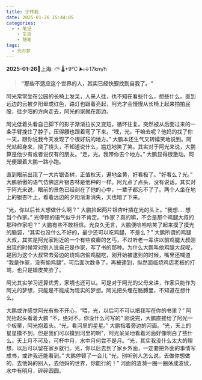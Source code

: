 ```yaml
---
title: 宁作我
date: 2025-01-26 15:44:05
categories:
  - - 笔记
    - 生活
    - 随笔
tags:
  - 光の梦
---
```

**2025-01-26**🌱上海: ⛅️  🌡️+9°C 🌬️↓17km/h

> **"那些不适应这个世界的人，其实已经快要找到自我了。"**

阿光常常坐在公园的长椅上发呆，人来人往，也不知在看些什么，想些什么。直到远边的云被夕阳晕成红色，路灯也跟着亮起，阿光才会慢慢从长椅上起来拍拍屁股，往夕阳的方向走去，阿光的家就在那边。

阿光低着头看自己脚下的影子渐渐拉长又变短，循环往复。突然被从后面过来的一条手臂挽住了脖子，压得腰也跟着弯了下来。“嘿，光，干嘛去呢？他妈的找了你一天，跟你说我今天发现了个很好玩的地方。” 大鹏本还生气又转嬉笑地说到。阿光站起身来，挠了挠头，不知道说什么，尴尬地笑了笑。其实对于阿光来说，大鹏算是他少有或者说仅有的朋友。“走，光。我带你去个地方。” 大鹏显得很激动。阿光便跟着大鹏一路小跑。

直到眼前出现了一大片银杏树，正值秋天，遍地金黄，好看极了。“好看么？光。” 大鹏骄傲的语气仿佛这片银杏林是他种的一样。阿光点了点头，没有说话。其实对于阿光来说，眼前的景色已经刻在了他的心中，一辈子都忘不了了。两个人坐在地上的银杏叶上，看着远边的夕阳渐渐消失，天也暗了下来。

“光，你以后长大想做什么啊？” 大鹏捡起两片银杏叶插在光的头上。“我想.... 想当个作家。” 光停顿的语气似乎并不肯定。“作家？真的嘛，不会是那个鸡腿大叔的那种作家吧？” 大鹏有些不敢相信。光良久无言，大鹏便哈哈哈笑了起来摸了摸光的脑袋，“其实也没什么不好的，最少还可以吃鸡腿，不是么？” 大鹏所谓的鸡腿大叔，其实是阿光家附近的一个有些疯癫的乞丐，不过听老一辈讲以前鸡腿大叔刚出现的时候常对别人说自己是作家，写了书的那种。为什么大鹏叫他鸡腿大叔呢，是因为这个大叔常去旁边的烧鸡店偷鸡腿吃，刚开始被逮到的时候，嘴里还喊道 “我是作家，没有偷鸡腿”。可后面次数多了，再被逮到，纵然面临烧鸡店老板的打骂，也只是嬉皮笑脸了。

阿光其实学习还算优秀，家境也还可以。可是对于阿光的父母来讲，作家只能作为阿光的梦想，只能是不能成为现实的梦想。阿光把头埋在胳膊里，不知道在想什么。

大鹏或许感觉阿光有些不开心，“喂，光，以后可不可以把我写在你的书里？” 阿光抬起头看着大鹏 “不，绝对不。你没什么可写的” 刚说完，大鹏直接给了阿光一个板栗，阿光抱着头。“光，看河里的星星。” 大鹏指着旁边的河面。“光，天上的星星摸不到，但是我们可以摸到河里的啊”，阿光呆呆地看着河面好像明白了些什么。天上月不可及，可杯中月，水中月何尝不是月。“光，其实我没什么太大的理想，以后可以留在家乡就行。光，你以后去到了家乡外面，一定要把外面的事情写成书，或许我还能看到。” 大鹏停顿了一会儿 “光，别听别人怎么说，去做你想做的，去他妈的别人，去他妈的世界，你能行的！” 河面的涟漪一圈一圈荡成波纹，水中有明月，碎碎圆圆。
